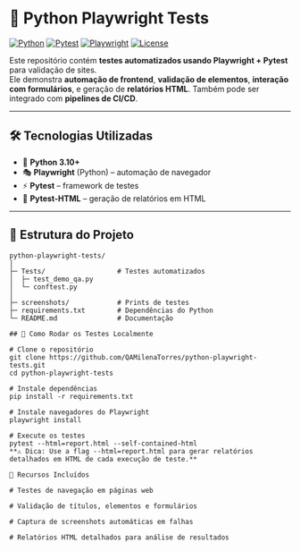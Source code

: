 # 🐍 Python Playwright Tests

[![Python](https://img.shields.io/badge/Python-3.10+-blue)](https://www.python.org/)
[![Pytest](https://img.shields.io/badge/Pytest-8.4.1-brightgreen)](https://docs.pytest.org/en/8.4.x/)
[![Playwright](https://img.shields.io/badge/Playwright-Python-orange)](https://playwright.dev/python/)
[![License](https://img.shields.io/badge/License-MIT-green)](LICENSE)

Este repositório contém **testes automatizados usando Playwright + Pytest** para validação de sites.  
Ele demonstra **automação de frontend**, **validação de elementos**, **interação com formulários**, e geração de **relatórios HTML**. Também pode ser integrado com **pipelines de CI/CD**.

---

## 🛠 Tecnologias Utilizadas

- 🐍 **Python 3.10+**  
- 🎭 **Playwright** (Python) – automação de navegador  
- ⚡ **Pytest** – framework de testes  
- 📄 **Pytest-HTML** – geração de relatórios em HTML  

---

## 📂 Estrutura do Projeto

```text
python-playwright-tests/
│
├─ Tests/                  # Testes automatizados
│  ├─ test_demo_qa.py
│  └─ conftest.py
│
├─ screenshots/            # Prints de testes
├─ requirements.txt        # Dependências do Python
└─ README.md               # Documentação

## 🚀 Como Rodar os Testes Localmente

# Clone o repositório
git clone https://github.com/QAMilenaTorres/python-playwright-tests.git
cd python-playwright-tests

# Instale dependências
pip install -r requirements.txt

# Instale navegadores do Playwright
playwright install

# Execute os testes
pytest --html=report.html --self-contained-html
**⚠️ Dica: Use a flag --html=report.html para gerar relatórios detalhados em HTML de cada execução de teste.**

🧪 Recursos Incluídos

# Testes de navegação em páginas web

# Validação de títulos, elementos e formulários

# Captura de screenshots automáticas em falhas

# Relatórios HTML detalhados para análise de resultados
